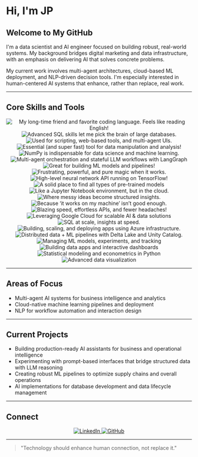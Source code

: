 # Hi, I'm JP

## Welcome to My GitHub

I'm a data scientist and AI engineer focused on building robust, real-world systems. My background bridges digital marketing and data infrastructure, with an emphasis on delivering AI that solves concrete problems.

My current work involves multi-agent architectures, cloud-based ML deployment, and NLP-driven decision tools. I'm especially interested in human-centered AI systems that enhance, rather than replace, real work.

---

## Core Skills and Tools

<p align="center">
  <img src="https://img.shields.io/badge/Python-3776AB?style=for-the-badge&logo=python&logoColor=white" title="My long-time friend and favorite coding language. Feels like reading English!">
  <img src="https://img.shields.io/badge/SQL-CC2927?style=for-the-badge&logo=postgresql&logoColor=white" title="Advanced SQL skills let me pick the brain of large databases.">
  <img src="https://img.shields.io/badge/JavaScript-F7DF1E?style=for-the-badge&logo=javascript&logoColor=black" title="Used for scripting, web-based tools, and multi-agent UIs.">
  <img src="https://img.shields.io/badge/Pandas-150458?style=for-the-badge&logo=pandas&logoColor=white" title="Essential (and super fast) tool for data manipulation and analysis!">
  <img src="https://img.shields.io/badge/Numpy-013243?style=for-the-badge&logo=numpy&logoColor=white" title="NumPy is indispensable for data science and machine learning.">
  <img src="https://img.shields.io/badge/LangGraph-1C3C3C?style=for-the-badge&logo=langgraph&logoColor=white" title="Multi-agent orchestration and stateful LLM workflows with LangGraph"> 
  <img src="https://img.shields.io/badge/Scikit--Learn-F7931E?style=for-the-badge&logo=scikit-learn&logoColor=white" title="Great for building ML models and pipelines!">
  <img src="https://img.shields.io/badge/TensorFlow-FF6F00?style=for-the-badge&logo=tensorflow&logoColor=white" title="Frustrating, powerful, and pure magic when it works.">
  <img src="https://img.shields.io/badge/Keras-D00000?style=for-the-badge&logo=keras&logoColor=white" title="High-level neural network API running on TensorFlow!">
  <img src="https://img.shields.io/badge/Hugging_Face-FFAE1A?style=for-the-badge&logo=huggingface&logoColor=white" title="A solid place to find all types of pre-trained models">
  <img src="https://img.shields.io/badge/Google_Colab-F9AB00?style=for-the-badge&logo=googlecolab&logoColor=white" title="Like a Jupyter Notebook environment, but in the cloud.">
  <img src="https://img.shields.io/badge/Jupyter-F37626?style=for-the-badge&logo=jupyter&logoColor=white" title="Where messy ideas become structured insights.">
  <img src="https://img.shields.io/badge/Docker-2496ED?style=for-the-badge&logo=docker&logoColor=white" title="Because ‘it works on my machine’ isn’t good enough.">
  <img src="https://img.shields.io/badge/FastAPI-009688?style=for-the-badge&logo=fastapi&logoColor=white" title="Blazing speed, effortless APIs, and fewer headaches!">
  <img src="https://img.shields.io/badge/Google_Cloud_Platform-4285F4?style=for-the-badge&logo=googlecloud&logoColor=white" title="Leveraging Google Cloud for scalable AI & data solutions">
  <img src="https://img.shields.io/badge/BigQuery-669DF6?style=for-the-badge&logo=googlebigquery&logoColor=white" title="SQL at scale, insights at speed.">
  <img src="https://img.shields.io/badge/Microsoft_Azure-0078D4?style=for-the-badge&logo=microsoftazure&logoColor=white" title="Building, scaling, and deploying apps using Azure infrastructure.">
  <img src="https://img.shields.io/badge/Databricks-EF3E3E?style=for-the-badge&logo=databricks&logoColor=white" title="Distributed data + ML pipelines with Delta Lake and Unity Catalog.">
  <img src="https://img.shields.io/badge/MLflow-00B5F5?style=for-the-badge&logo=mlflow&logoColor=white" title="Managing ML models, experiments, and tracking">
  <img src="https://img.shields.io/badge/Streamlit-FF4B4B?style=for-the-badge&logo=streamlit&logoColor=white" title="Building data apps and interactive dashboards">
  <img src="https://img.shields.io/badge/Statsmodels-4B0082?style=for-the-badge&logo=python&logoColor=white" title="Statistical modeling and econometrics in Python">
  <img src="https://img.shields.io/badge/Seaborn-4C8CBF?style=for-the-badge&logo=python&logoColor=white" title="Advanced data visualization">
</p>

---

## Areas of Focus

- Multi-agent AI systems for business intelligence and analytics
- Cloud-native machine learning pipelines and deployment
- NLP for workflow automation and interaction design
---

## Current Projects

- Building production-ready AI assistants for business and operational intelligence
- Experimenting with prompt-based interfaces that bridge structured data with LLM reasoning
- Creating robust ML pipelines to optimize supply chains and overall operations
- AI implementations for database development and data lifecycle management

---

## Connect

<p align="center">
  <a href="https://www.linkedin.com/in/jpalvarezb">
    <img src="https://img.shields.io/badge/LinkedIn-0A66C2?style=for-the-badge&logo=linkedin&logoColor=white" alt="LinkedIn">
  </a>
  <a href="https://github.com/jpalvarezb">
    <img src="https://img.shields.io/badge/GitHub-181717?style=for-the-badge&logo=github&logoColor=white" alt="GitHub">
  </a>
</p>

---

> "Technology should enhance human connection, not replace it."
